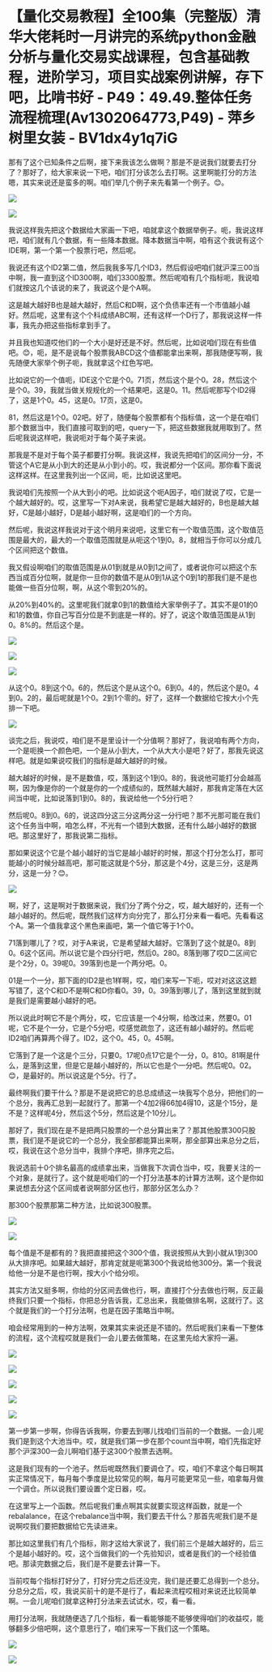 # 【量化交易教程】全100集（完整版）清华大佬耗时一月讲完的系统python金融分析与量化交易实战课程，包含基础教程，进阶学习，项目实战案例讲解，存下吧，比啃书好 - P49：49.49.整体任务流程梳理(Av1302064773,P49) - 萍乡树里女装 - BV1dx4y1q7iG

那有了这个已知条件之后啊，接下来我该怎么做啊？那是不是说我们就要去打分了？那好了，给大家来说一下吧，咱们打分该怎么去打啊。这里啊能打分的方法嗯，其实来说还是蛮多的啊。咱们举几个例子来先看第一个例子。😊。



![](img/3d6d166df3442102aae7e8e06215ea43_1.png)

![](img/3d6d166df3442102aae7e8e06215ea43_2.png)

我说这样我先把这个数据给大家画一下吧，咱就拿这个数据举例子。呃，我说这样吧，咱们就有几个数据，有一些降本数据。降本数据当中啊，咱有这个我说有这个IDE啊，第一个第一个股票行吧，然后呢。

我说还有这个ID2第二值，然后我我多写几个ID3，然后假设吧咱们就沪深三00当中啊，我一直到这个ID300啊，咱们3300股票。然后呢咱有几个指标呃，我说咱们就按这几个该说的来了，我说这个是个A啊。

这是越大越好B也是越大越好，然后C和D啊，这个负债率还有一个市值越小越好。然后呢，这里有这个个科成绩ABC啊，还有这样一个D行了，那我说这样一件事，我先办把这些指标拿到手了。

并且我也知道哎他们的一个大小是好还是不好。然后呢，比如说咱们现在有些值吧。😊，呃，是不是说每个股票我ABCD这个值都能拿出来啊，那我随便写啊，我先随便大家举个例子呃，我就拿这个红色写吧。

比如说它的一个值呃，IDE这个它是个0。71页，然后这个是个0。28，然后这个是个0。39，我就当做关规规化的一个结果吧，这是0。11。然后呢那写个ID2得了，这是1个0。45，这是0。17页，这是0。

81，然后这是1个0。02吧。好了，随便每个股票都有个指标值，这一个是在咱们那个数据当中，我们直接可取到的吧，query一下，把这些数据我就用取到了。然后呢我说这样吧，我说呃对于每个英子来说。

那我是不是对于每个英子都要打分啊。我说这样，我说先把咱们的区间分一分，不管这个A它是从小到大的还是从小到小的。哎，我说都分一个区间。那你看下面说这样这样。在这里我列出一个区间，呃，比如说这里吧。

我说咱们先按照一个从大到小的吧。比如说这个呃A因子，咱们就说了哎，它是一个越大越好的。哎，这里写一下对A来说，我希望它是越大越好的，B也是越大越好，C是越小越好，D是越小越好啊，这是咱们的一个方向。

然后呢，我说这样我说对于这个明月来说吧，这里它有一个取值范围，这个取值范围是最大的，最大的一个取值范围就是从呃这个1到0。8，就相当于你可以分成几个区间把这个数值。

我又假设啊咱们的取值范围是从01到就是从0到1之间了，或者说你可以把这个东西当成百分位啊，就是你一旦你的数值不是从0到1从这个0到1的那我们是不是也能做一些百分位啊，啊，从这个零到20%的。

从20%到40%的。这里呢我们就拿0到1的数值给大家举例子了。其实不是01的0和1的数值，你自己写百分位是不到底是一样的。好了，说这个取值范围是从1到0。8%的。然后这个是。



![](img/3d6d166df3442102aae7e8e06215ea43_4.png)

![](img/3d6d166df3442102aae7e8e06215ea43_5.png)

![](img/3d6d166df3442102aae7e8e06215ea43_6.png)

从这个0。8到这个0。6的，然后这个是从这个0。6到0。4的，然后这个是0。4到0。2的，最后呢就是1个0。2到1个零的。好了，这样一个数据给它按大小个先排一下吧。



![](img/3d6d166df3442102aae7e8e06215ea43_8.png)

谈完之后，我说哎，咱们是不是里设计一个分值啊？那好了，我说咱有两个方向，一个是呃换一个颜色吧，一个是从小到大，一个从大大小是吧？好了，那我先说这样吧。就是如果说哎我们的指标是越大越好的时候。

越大越好的时候，是不是数值，哎，落到这个1到0。8的，我说他可能打分会越高啊，因为像是你的一个就是你的一个成绩似的，既然越大越好，那我肯定落在大区间当中呢，比如说落到1到0。8的，我说给他一个5分行吧？

然后呢0。8到0。6的，说这四分这三分这两分这一分行吧？那不光那可能在我们这个任务当中啊，咱怎么样，不光有一个错到大数据，还有什么越小越好的数据吧。那这里好了，那我说第二指标。

那如果说这个它是个越小越好的当它是越小越好的时候，那这个打分怎么打，那可能越小的时候分越高吧，那可能这就是个5分，那这是个4分，这是三分，这是两分，这是一分？😊。



![](img/3d6d166df3442102aae7e8e06215ea43_10.png)

啊，好了，这是啊对于数据来说，我们分了两个分之，哎，越大越好的，还有一个越小越好的。然后呢，既然我们这样方向分完了，那么打分来看一看吧。先看看这个A。第一个值我拿这个黑色来画吧，第一个值它等于1个0。

71落到哪儿了？哎，对于A来说，它是希望越大越好。它落到了这个就是0。8到0。6这个区间。所以说它是个四分行吧，然后0。280。8落到哪了哎D二区间它是个2分，0。39呢0。39落到也是一个两分吧。0。

01是一个一分，那下面的ID2是也1样啊，哎，咱们来写一下呃，哎对对这这这题写错了，这个C和D不是啊C和D你看0。39，0。39落到哪儿了，落到这里就到就是我们是需要越小越好的吧。

所以说此时啊它不是个两分，哎，它应该是一个4分啊，给改过来，然要0。01呢，它不是个一分，它是个5分吧，哎感觉疏忽了，这还有越小越好的。然后呢ID2咱们再算两个得了。ID2，这个0。45，0。45啊。

它落到了是一个这是个三分，只要0。17呢0点17它是个一分，0。810。81啊是什么，是落到这里，但是它是越小越好的，所以它也是个一分吧。然后呢0。02。😊，是最好的。所以说这是个5分。行了。

最终啊我们要干什么？那是不是说把它的总总成绩这一块我写个总分，把他们的一个总分，我再汇总到一起就行了。那第一个4加2得66加4得10，这是个15分，是不是？这样呢4分，然后这个5分，然后这是个10分儿。

那好了，我们现在是不是把两只股票的一个总分算出来了？那其他股票300只股票，我们是不是说它的一个总分，我全部都能算出来啊，那全部算出来总分之后，哎，我说在这个总分当中，我排个序吧，排序完之后。

我说选前十0个排名最高的成绩拿出来，当做我下次调仓当中，哎，我要关注的一个对象，是就行了。这个就是呃咱们的一个打分法基本的计算方法啊，这个是你如果说想去分这个区间或者说啊部分区也行，那部分区怎么办？

那300个股票那第二种方法，比如说300股票。

![](img/3d6d166df3442102aae7e8e06215ea43_12.png)

![](img/3d6d166df3442102aae7e8e06215ea43_13.png)

每个值是不是都有的？我把直接把这个300个值，我说按照从大到小就从1到300从大排序吧。如果越大越好，那肯定就是呃第300个我说给他300分。第一个我说给他一分是不是也行啊，按大小个给分呗。

其实方法又挺多啊，你给的分区间去做也行，啊，直接打个分去做也行啊，反正最终我们只要一个指标，你把总分告诉我，汇总出来，我能做排名啊，这就行了。这个就是我们的一个打分法啊，也是在因子策略当中啊。

咱会经常用到的一种方法啊，效果其实来说还是不错的。然后呢我们来看一下整体的流程，这个流程哎就是我们一会儿要去做策略，在这里先给大家捋一遍。



![](img/3d6d166df3442102aae7e8e06215ea43_15.png)

![](img/3d6d166df3442102aae7e8e06215ea43_16.png)

![](img/3d6d166df3442102aae7e8e06215ea43_17.png)

![](img/3d6d166df3442102aae7e8e06215ea43_18.png)

![](img/3d6d166df3442102aae7e8e06215ea43_19.png)

第一步第一步啊，你得告诉我啊，你要去到哪儿找咱们当前的一个数据。一会儿呢我们是到这个大池当中。哎，就是我们第一步在那个count当中啊，咱们先指定好那个沪深300一会儿啊咱们基于这300个股票去选啊。

这是我们现有的一个池子。然后呢既然我们要调仓了。哎，咱们不拿这个每日啊其实正常情况下，每月每个季度是比较常见的啊，每月可能更常见一些，咱拿每月做一个调仓。所以说我们要设置个定日器，哎。

在这里写上一个函数。然后呢我们重点啊其实就要实现这样函数，就是一个rebalalance，在这个rebalance当中啊，我们要去干什么？那首先呢我们是不是说啊哎我们要把数据给它先读进来。

那比如这里我们有几个指标，刚才这给大家说了，我们前三个是越大越好的，后三个是越小越好的。哎，这个当做我们的一个先验知识，或者是我们的一个经验值吧。那读完数据之后，我们是不是要去计算一下。

当前哎每个指标打好分了，打好分完之后还没完，我们是还要汇总得到一个总分。分总分之后，哎，我说买前十的是不是行了，看起来流程哎相对来说还比较简单啊。一会儿呢咱们就拿这种打分法来去试试水，哎，看一看。

用打分法啊，我就随便选了几个指标，看一看能够能不能够使得咱们的收益哎，能够翻多少倍吧啊，这个意思行了，咱们来写一下我们这一个策略。



![](img/3d6d166df3442102aae7e8e06215ea43_21.png)

![](img/3d6d166df3442102aae7e8e06215ea43_22.png)